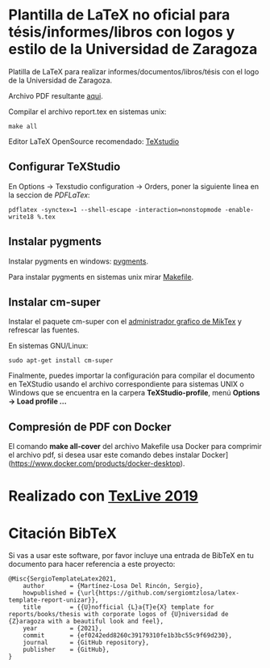 # Plantilla de LaTeX no oficial para tésis/informes/libros con logos y estilo de la Universidad de Zaragoza

Platilla de LaTeX para realizar informes/documentos/libros/tésis con el logo de la Universidad de Zaragoza.

Archivo PDF resultante [aqui](report.pdf).

Compilar el archivo report.tex en sistemas unix:

```
make all
```

Editor LaTeX OpenSource recomendado: [TeXstudio](https://www.texstudio.org/)

## Configurar TeXStudio

En Options -> Texstudio configuration -> Orders, poner la siguiente linea en la seccion de *PDFLaTex*:

```
pdflatex -synctex=1 --shell-escape -interaction=nonstopmode -enable-write18 %.tex
```

## Instalar pygments

Instalar pygments en windows: [pygments](https://tex.stackexchange.com/questions/369600/how-to-install-pygments-on-windows-7).

Para instalar pygments en sistemas unix mirar [Makefile](Makefile).

## Instalar cm-super

Instalar el paquete cm-super con el [administrador grafico de MikTex](https://tex.stackexchange.com/questions/88368/how-do-i-invoke-cm-super) y refrescar las fuentes.

En sistemas GNU/Linux:

```
sudo apt-get install cm-super
```

Finalmente, puedes importar la configuración para compilar el documento en TeXStudio usando el archivo correspondiente para sistemas UNIX o Windows que se encuentra en la carpera **TeXStudio-profile**, menú **Options -> Load profile ...**

## Compresión de PDF con Docker 

El comando **make all-cover** del archivo Makefile usa Docker para comprimir el archivo pdf, si desea usar este comando debes instalar Docker](https://www.docker.com/products/docker-desktop).

# Realizado con [TexLive 2019](mirror-install-latex-2019-dist.md)

# Citación BibTeX

Si vas a usar este software, por favor incluye una entrada de BibTeX en tu documento para hacer referencia a este proyecto:

```
@Misc{SergioTemplateLatex2021,
	author       = {Martínez-Losa Del Rincón, Sergio},
	howpublished = {\url{https://github.com/sergiomtzlosa/latex-template-report-unizar}},
	title        = {{U}nofficial {L}a{T}e{X} template for reports/books/thesis with corporate logos of {U}niversidad de {Z}aragoza with a beautiful look and feel},
	year         = {2021},
	commit       = {ef0242edd8260c39179310fe1b3bc55c9f69d230},
	journal      = {GitHub repository},
	publisher    = {GitHub},
}
```
